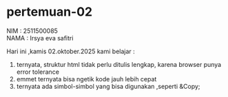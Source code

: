 # pertemuan-02
NIM : 2511500085<br>
NAMA : Irsya eva safitri<br>

Hari ini ,kamis 02.oktober.2025 kami belajar :<br>
1) ternyata, struktur html tidak perlu ditulis lengkap, karena browser punya error tolerance<br>
2) emmet ternyata bisa ngetik kode jauh lebih cepat<br>
3) ternyata ada simbol-simbol yang bisa digunakan ,seperti &Copy;
